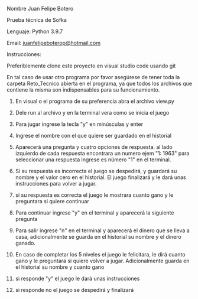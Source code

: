 Nombre Juan Felipe Botero

Prueba técnica de Sofka 

Lenguaje: Python 3.9.7

Email: juanfelipeboterop@hotmail.com

Instrucciones: 

Preferiblemente clone este proyecto en visual studio code usando git

En tal caso de usar otro programa por favor asegúrese de tener toda la carpeta Reto_Tecnico abierta en el programa, ya que todos los archivos que contiene la misma
son indispensables para su funcionamiento.

1. En visual o el programa de su preferencia abra el archivo view.py 

2. Dele run al archivo y en la terminal vera como se inicia el juego 

3. Para jugar ingrese la tecla "y" en minúsculas y enter

4. Ingrese el nombre con el que quiere ser guardado en el historial

5. Aparecerá una pregunta y cuatro opciones de respuesta. al lado izquierdo de cada respuesta encontrara un numero ejem "1: 1963" 
    para seleccionar una respuesta ingrese es número "1" en el terminal. 
    
6. Si su respuesta es incorrecta el juego se despedirá, y guardará su nombre y el valor cero en el historial. El juego finalizará y le dará unas instrucciones para volver a jugar.

7. si su respuesta es correcta el juego le mostrara cuanto gano y le preguntara si quiere continuar 

8. Para continuar ingrese "y" en el terminal y aparecerá la siguiente pregunta

9. Para salir ingrese "n" en el terminal y aparecerá el dinero que se lleva a casa, adicionalmente se guarda en el historial su nombre y el dinero ganado.

10. En caso de completar los 5 niveles el juego le felicitara, le dirá cuanto gano y le preguntara si quiere volver a jugar. Adicionalmente guarda en el historial su nombre y cuanto gano

11. si responde "y" el juego le dará unas instrucciones

12. si responde no el juego se despedirá y finalizará
